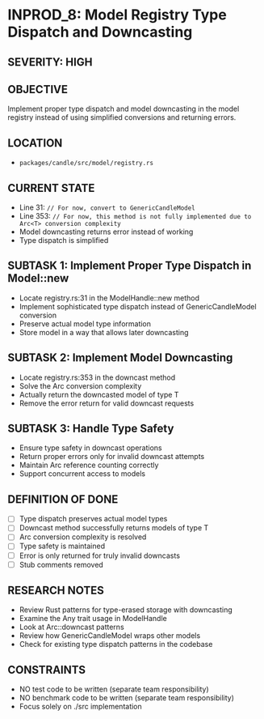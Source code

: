 # INPROD_8: Model Registry Type Dispatch and Downcasting

## SEVERITY: HIGH

## OBJECTIVE
Implement proper type dispatch and model downcasting in the model registry instead of using simplified conversions and returning errors.

## LOCATION
- `packages/candle/src/model/registry.rs`

## CURRENT STATE
- Line 31: `// For now, convert to GenericCandleModel`
- Line 353: `// For now, this method is not fully implemented due to Arc<T> conversion complexity`
- Model downcasting returns error instead of working
- Type dispatch is simplified

## SUBTASK 1: Implement Proper Type Dispatch in Model::new
- Locate registry.rs:31 in the ModelHandle::new method
- Implement sophisticated type dispatch instead of GenericCandleModel conversion
- Preserve actual model type information
- Store model in a way that allows later downcasting

## SUBTASK 2: Implement Model Downcasting
- Locate registry.rs:353 in the downcast method
- Solve the Arc<T> conversion complexity
- Actually return the downcasted model of type T
- Remove the error return for valid downcast requests

## SUBTASK 3: Handle Type Safety
- Ensure type safety in downcast operations
- Return proper errors only for invalid downcast attempts
- Maintain Arc reference counting correctly
- Support concurrent access to models

## DEFINITION OF DONE
- [ ] Type dispatch preserves actual model types
- [ ] Downcast method successfully returns models of type T
- [ ] Arc<T> conversion complexity is resolved
- [ ] Type safety is maintained
- [ ] Error is only returned for truly invalid downcasts
- [ ] Stub comments removed

## RESEARCH NOTES
- Review Rust patterns for type-erased storage with downcasting
- Examine the Any trait usage in ModelHandle
- Look at Arc::downcast patterns
- Review how GenericCandleModel wraps other models
- Check for existing type dispatch patterns in the codebase

## CONSTRAINTS
- NO test code to be written (separate team responsibility)
- NO benchmark code to be written (separate team responsibility)
- Focus solely on ./src implementation
